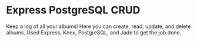 # Express PostgreSQL CRUD

Keep a log of all your albums! Here you can create, read, update, and delete albums. Used Express, Knex, PostgreSQL, and Jade to get the job done.
